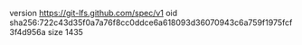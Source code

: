 version https://git-lfs.github.com/spec/v1
oid sha256:722c43d35f0a7a76f8cc0ddce6a618093d36070943c6a759f1975fcf3f4d956a
size 1435
